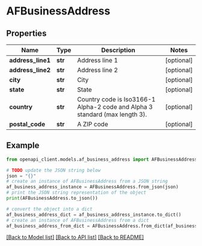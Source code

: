 # AFBusinessAddress


## Properties

Name | Type | Description | Notes
------------ | ------------- | ------------- | -------------
**address_line1** | **str** | Address line 1 | [optional] 
**address_line2** | **str** | Address line 2 | [optional] 
**city** | **str** | City | [optional] 
**state** | **str** | State | [optional] 
**country** | **str** | Country code is Iso3166-1 Alpha-2 code and Alpha 3 standard (max length 3). | [optional] 
**postal_code** | **str** | A ZIP code | [optional] 

## Example

```python
from openapi_client.models.af_business_address import AFBusinessAddress

# TODO update the JSON string below
json = "{}"
# create an instance of AFBusinessAddress from a JSON string
af_business_address_instance = AFBusinessAddress.from_json(json)
# print the JSON string representation of the object
print(AFBusinessAddress.to_json())

# convert the object into a dict
af_business_address_dict = af_business_address_instance.to_dict()
# create an instance of AFBusinessAddress from a dict
af_business_address_from_dict = AFBusinessAddress.from_dict(af_business_address_dict)
```
[[Back to Model list]](../README.md#documentation-for-models) [[Back to API list]](../README.md#documentation-for-api-endpoints) [[Back to README]](../README.md)


